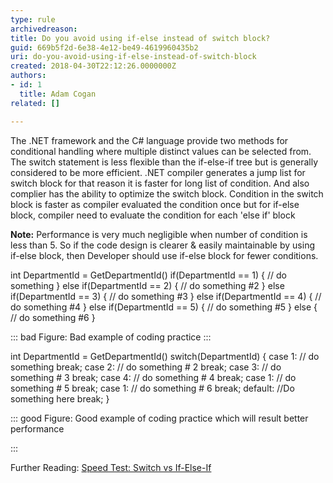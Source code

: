 ```yaml
---
type: rule
archivedreason: 
title: Do you avoid using if-else instead of switch block?
guid: 669b5f2d-6e38-4e12-be49-4619960435b2
uri: do-you-avoid-using-if-else-instead-of-switch-block
created: 2018-04-30T22:12:26.0000000Z
authors:
- id: 1
  title: Adam Cogan
related: []

---
```


The .NET framework and the C# language provide two methods for conditional handling where multiple distinct values can be selected from. The switch statement is less flexible than the if-else-if tree but is generally considered to be more efficient. .NET compiler generates a jump list for switch block for that reason it is faster for long list of condition. And also complier has the ability to optimize the switch block. Condition in the switch block is faster as compiler evaluated the condition once but for if-else block, compiler need to evaluate the condition for each 'else if' block

**Note:** Performance is very much negligible when number of condition is less than 5. So if the code design is clearer & easily maintainable by using if-else block, then Developer should use if-else block for fewer conditions.


<!--endintro-->

int DepartmentId = GetDepartmentId()
if(DepartmentId == 1)
{
// do something
}
else if(DepartmentId == 2)
{
// do something #2
}
else if(DepartmentId == 3)
{
// do something #3
}
else if(DepartmentId == 4)
{
// do something #4
}
else if(DepartmentId == 5)
{
// do something #5
}
else 
{
// do something #6
}


::: bad
Figure: Bad example of coding practice
:::




int DepartmentId = GetDepartmentId()
switch(DepartmentId)
{
case 1:
// do something
break;
case 2:
// do something # 2
break;
case 3:
// do something # 3
break;
case 4:
// do something # 4
break;
case 1:
// do something # 5
break;
case 1:
// do something # 6
break;
default:
//Do something here
break;
}


::: good
Figure: Good example of coding practice which will result better performance 

:::


Further Reading: [Speed Test: Switch vs If-Else-If](http&#58;//www.blackwasp.co.uk/SpeedTestIfElseSwitch.aspx)

